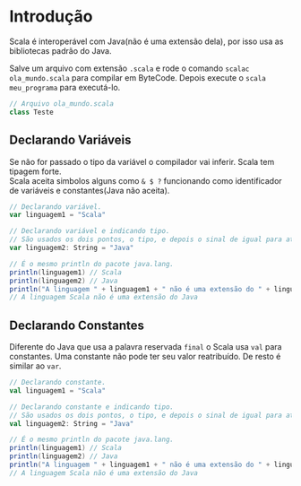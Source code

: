 # Introdução  

Scala é interoperável com Java(não é uma extensão dela), por isso usa as bibliotecas padrão do Java.  

Salve um arquivo com extensão `.scala` e rode o comando `scalac ola_mundo.scala` para compilar em ByteCode. 
Depois execute o `scala meu_programa` para executá-lo.  

```scala
// Arquivo ola_mundo.scala
class Teste
```  

## Declarando Variáveis  

Se não for passado o tipo da variável o compilador vai inferir. Scala tem tipagem forte.  
Scala aceita simbolos alguns como `& $ ?` funcionando como identificador de variáveis e constantes(Java não aceita).  

```scala
// Declarando variável.
var linguagem1 = "Scala"

// Declarando variável e indicando tipo.
// São usados os dois pontos, o tipo, e depois o sinal de igual para atribuição.
var linguagem2: String = "Java"

// É o mesmo println do pacote java.lang.
println(linguagem1) // Scala
println(linguagem2) // Java
println("A linguagem " + linguagem1 + " não é uma extensão do " + linguagem2)  
// A linguagem Scala não é uma extensão do Java
```  

## Declarando Constantes  

Diferente do Java que usa a palavra reservada `final` o Scala usa `val` para constantes. 
Uma constante não pode ter seu valor reatribuído. De resto é similar ao `var`.  

```scala
// Declarando constante.
val linguagem1 = "Scala"

// Declarando constante e indicando tipo.
// São usados os dois pontos, o tipo, e depois o sinal de igual para atribuição.
val linguagem2: String = "Java"

// É o mesmo println do pacote java.lang.
println(linguagem1) // Scala
println(linguagem2) // Java
println("A linguagem " + linguagem1 + " não é uma extensão do " + linguagem2)  
// A linguagem Scala não é uma extensão do Java
```  
